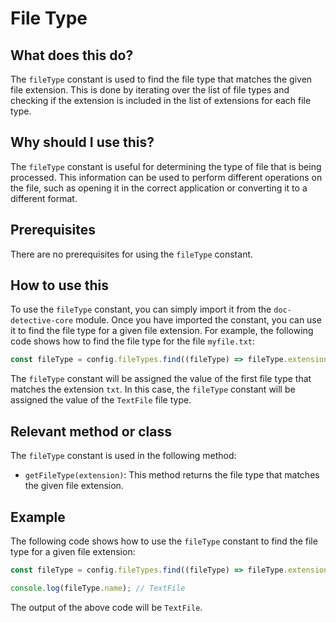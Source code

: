 
  
   # **File Type**

## What does this do?

The `fileType` constant is used to find the file type that matches the given file extension. This is done by iterating over the list of file types and checking if the extension is included in the list of extensions for each file type.

## Why should I use this?

The `fileType` constant is useful for determining the type of file that is being processed. This information can be used to perform different operations on the file, such as opening it in the correct application or converting it to a different format.

## Prerequisites

There are no prerequisites for using the `fileType` constant.

## How to use this

To use the `fileType` constant, you can simply import it from the `doc-detective-core` module. Once you have imported the constant, you can use it to find the file type for a given file extension. For example, the following code shows how to find the file type for the file `myfile.txt`:

```javascript
const fileType = config.fileTypes.find((fileType) => fileType.extensions.includes('txt'));
```

The `fileType` constant will be assigned the value of the first file type that matches the extension `txt`. In this case, the `fileType` constant will be assigned the value of the `TextFile` file type.

## Relevant method or class

The `fileType` constant is used in the following method:

* `getFileType(extension)`: This method returns the file type that matches the given file extension.

## Example

The following code shows how to use the `fileType` constant to find the file type for a given file extension:

```javascript
const fileType = config.fileTypes.find((fileType) => fileType.extensions.includes('txt'));

console.log(fileType.name); // TextFile
```

The output of the above code will be `TextFile`.
  
  